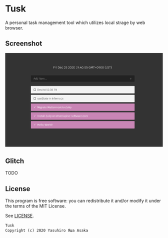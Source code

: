 # Tusk

A personal task management tool which utilizes local strage by web browser.

## Screenshot

![Logo](img/screenshot.png?raw=true "Screenshot - Tusk")

## Glitch

TODO

## License

This program is free software: you can redistribute it and/or modify it
under the terms of the MIT License.

See [LICENSE](LICENSE).

```
Tusk
Copyright (c) 2020 Yasuhiro Яша Asaka
```
